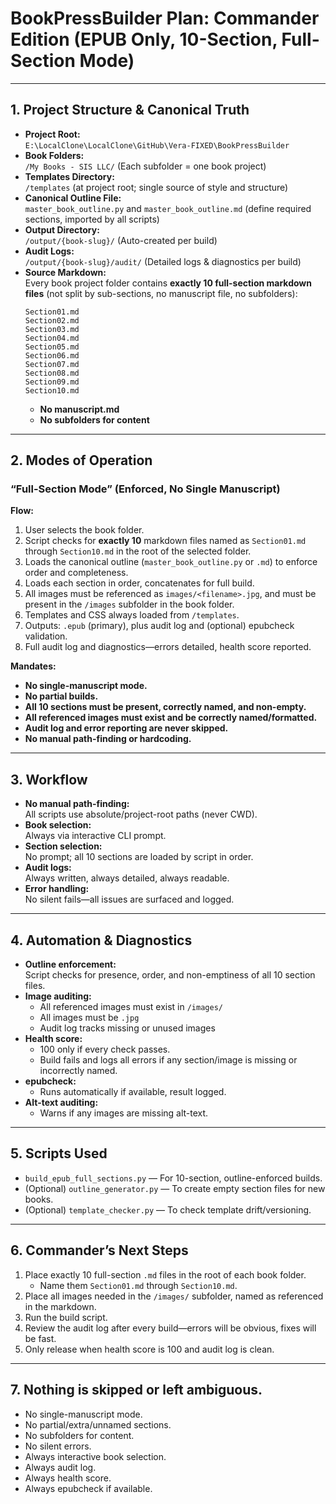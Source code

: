 # BookPressBuilder Plan: Commander Edition (EPUB Only, 10-Section, Full-Section Mode)

---

## 1. Project Structure & Canonical Truth

- **Project Root:**  
  `E:\LocalClone\LocalClone\GitHub\Vera-FIXED\BookPressBuilder`
- **Book Folders:**  
  `/My Books - SIS LLC/` (Each subfolder = one book project)
- **Templates Directory:**  
  `/templates` (at project root; single source of style and structure)
- **Canonical Outline File:**  
  `master_book_outline.py` and `master_book_outline.md` (define required sections, imported by all scripts)
- **Output Directory:**  
  `/output/{book-slug}/` (Auto-created per build)
- **Audit Logs:**  
  `/output/{book-slug}/audit/` (Detailed logs & diagnostics per build)
- **Source Markdown:**  
  Every book project folder contains **exactly 10 full-section markdown files** (not split by sub-sections, no manuscript file, no subfolders):
  ```
  Section01.md
  Section02.md
  Section03.md
  Section04.md
  Section05.md
  Section06.md
  Section07.md
  Section08.md
  Section09.md
  Section10.md
  ```
  - **No manuscript.md**
  - **No subfolders for content**

---

## 2. Modes of Operation

### “Full-Section Mode” (Enforced, No Single Manuscript)

**Flow:**
1. User selects the book folder.
2. Script checks for **exactly 10** markdown files named as `Section01.md` through `Section10.md` in the root of the selected folder.
3. Loads the canonical outline (`master_book_outline.py` or `.md`) to enforce order and completeness.
4. Loads each section in order, concatenates for full build.
5. All images must be referenced as `images/<filename>.jpg`, and must be present in the `/images` subfolder in the book folder.
6. Templates and CSS always loaded from `/templates`.
7. Outputs: `.epub` (primary), plus audit log and (optional) epubcheck validation.
8. Full audit log and diagnostics—errors detailed, health score reported.

**Mandates:**
- **No single-manuscript mode.**
- **No partial builds.**
- **All 10 sections must be present, correctly named, and non-empty.**
- **All referenced images must exist and be correctly named/formatted.**
- **Audit log and error reporting are never skipped.**
- **No manual path-finding or hardcoding.**

---

## 3. Workflow

- **No manual path-finding:**  
  All scripts use absolute/project-root paths (never CWD).
- **Book selection:**  
  Always via interactive CLI prompt.
- **Section selection:**  
  No prompt; all 10 sections are loaded by script in order.
- **Audit logs:**  
  Always written, always detailed, always readable.
- **Error handling:**  
  No silent fails—all issues are surfaced and logged.

---

## 4. Automation & Diagnostics

- **Outline enforcement:**  
  Script checks for presence, order, and non-emptiness of all 10 section files.
- **Image auditing:**  
  - All referenced images must exist in `/images/`
  - All images must be `.jpg`
  - Audit log tracks missing or unused images
- **Health score:**  
  - 100 only if every check passes.
  - Build fails and logs all errors if any section/image is missing or incorrectly named.
- **epubcheck:**  
  - Runs automatically if available, result logged.
- **Alt-text auditing:**  
  - Warns if any images are missing alt-text.

---

## 5. Scripts Used

- `build_epub_full_sections.py` — For 10-section, outline-enforced builds.
- (Optional) `outline_generator.py` — To create empty section files for new books.
- (Optional) `template_checker.py` — To check template drift/versioning.

---

## 6. Commander’s Next Steps

1. Place exactly 10 full-section `.md` files in the root of each book folder.  
   - Name them `Section01.md` through `Section10.md`.
2. Place all images needed in the `/images/` subfolder, named as referenced in the markdown.
3. Run the build script.
4. Review the audit log after every build—errors will be obvious, fixes will be fast.
5. Only release when health score is 100 and audit log is clean.

---

## 7. **Nothing is skipped or left ambiguous.**
- No single-manuscript mode.
- No partial/extra/unnamed sections.
- No subfolders for content.
- No silent errors.
- Always interactive book selection.
- Always audit log.
- Always health score.
- Always epubcheck if available.